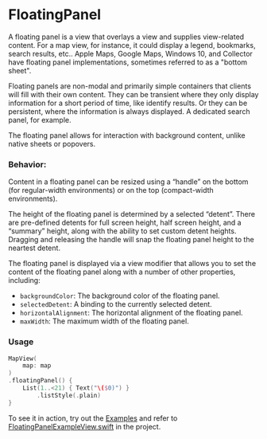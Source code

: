 # FloatingPanel

A floating panel is a view that overlays a view and supplies view-related content. For a map view, for instance, it could display a legend, bookmarks, search results, etc.. Apple Maps, Google Maps, Windows 10, and Collector have floating panel implementations, sometimes referred to as a "bottom sheet".

Floating panels are non-modal and primarily simple containers that clients will fill with their own content. They can be transient where they only display information for a short period of time, like identify results. Or they can be persistent, where the information is always displayed. A dedicated search panel, for example.

The floating panel allows for interaction with background content, unlike native sheets or popovers.

### Behavior:

Content in a floating panel can be resized using a “handle” on the bottom (for regular-width environments) or on the top (compact-width environments).

The height of the floating panel is determined by a selected “detent”.  There are pre-defined detents for full screen height, half screen height, and a “summary” height, along with the ability to set custom detent heights. Dragging and releasing the handle will snap the floating panel height to the neartest detent.

The floating panel is displayed via a view modifier that allows you to set the content of the floating panel along with a number of other properties, including:

- `backgroundColor`: The background color of the floating panel.
- `selectedDetent`: A binding to the currently selected detent.
- `horizontalAlignment`: The horizontal alignment of the floating panel.
- `maxWidth`: The maximum width of the floating panel.

### Usage

```swift
MapView(
    map: map
)
.floatingPanel() {
    List(1..<21) { Text("\($0)") }
        .listStyle(.plain)
}
```

To see it in action, try out the [Examples](../../Examples) and refer to [FloatingPanelExampleView.swift](../../Examples/Examples/FloatingPanelExampleView.swift) in the project.
